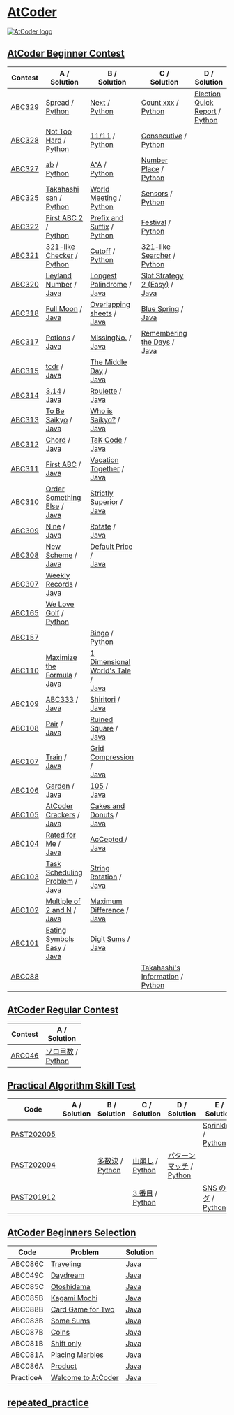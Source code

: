 # [AtCoder](https://atcoder.jp/)

<a href="https://atcoder.jp/"><img src="https://takap.dev/static/3a74499fd718b89168ab89cd6d358ad2/e9d78/atcoder.webp" alt="AtCoder logo" style="auto" /></a>


## [AtCoder Beginner Contest](https://atcoder.jp/contests/archive?ratedType=1&category=0&keyword=)

<!-- @BEGIN:Problems -->
| Contest | A / <br> Solution | B / <br> Solution | C / <br> Solution | D / <br> Solution |
| --- | --- | --- | --- | --- |
| [ABC329](https://atcoder.jp/contests/abc329) | [Spread](https://atcoder.jp/contests/abc329/tasks/abc329_a) / <br> [Python](https://github.com/GuruguruBrain/atcoder/blob/main/Python/abc/ABC329/a.py) | [Next](https://atcoder.jp/contests/abc329/tasks/abc329_b) / <br> [Python](https://github.com/GuruguruBrain/atcoder/blob/main/Python/abc/ABC329/b.py) | [Count xxx](https://atcoder.jp/contests/abc329/tasks/abc329_c) / <br> [Python](https://github.com/GuruguruBrain/atcoder/blob/main/Python/abc/ABC329/c.py) | [Election Quick Report](https://atcoder.jp/contests/abc329/tasks/abc329_d) / <br> [Python](https://github.com/GuruguruBrain/atcoder/blob/main/Python/abc/ABC329/d.py) |
| [ABC328](https://atcoder.jp/contests/abc328) | [Not Too Hard](https://atcoder.jp/contests/abc328/tasks/abc328_a) / <br> [Python](https://github.com/GuruguruBrain/atcoder/blob/main/Python/abc/ABC328/a.py) | [11/11](https://atcoder.jp/contests/abc328/tasks/abc328_b) / <br> [Python](https://github.com/GuruguruBrain/atcoder/blob/main/Python/abc/ABC328/b.py) | [Consecutive](https://atcoder.jp/contests/abc328/tasks/abc328_c) / <br> [Python](https://github.com/GuruguruBrain/atcoder/blob/main/Python/abc/ABC328/c.py) |
| [ABC327](https://atcoder.jp/contests/abc327) | [ab](https://atcoder.jp/contests/abc327/tasks/abc327_a) / <br> [Python](https://github.com/GuruguruBrain/atcoder/blob/main/Python/abc/ABC327/a.py) | [A^A](https://atcoder.jp/contests/abc327/tasks/abc327_b) / <br> [Python](https://github.com/GuruguruBrain/atcoder/blob/main/Python/abc/ABC327/b.py) | [Number Place](https://atcoder.jp/contests/abc327/tasks/abc327_c) / <br> [Python](https://github.com/GuruguruBrain/atcoder/blob/main/Python/abc/ABC327/c.py) |
| [ABC325](https://atcoder.jp/contests/abc325) | [Takahashi san](https://atcoder.jp/contests/abc325/tasks/abc325_a) / <br> [Python](https://github.com/GuruguruBrain/atcoder/blob/main/Python/abc/ABC325/a.py) | [World Meeting](https://atcoder.jp/contests/abc325/tasks/abc325_b) / <br> [Python](https://github.com/GuruguruBrain/atcoder/blob/main/Python/abc/ABC325/b.py) | [Sensors](https://atcoder.jp/contests/abc325/tasks/abc325_c) / <br> [Python](https://github.com/GuruguruBrain/atcoder/blob/main/Python/abc/ABC325/c.py) |
| [ABC322](https://atcoder.jp/contests/abc322) | [First ABC 2](https://atcoder.jp/contests/abc322/tasks/abc322_a) / <br> [Python](https://github.com/GuruguruBrain/atcoder/blob/main/Python/abc/ABC322/a.py) | [Prefix and Suffix](https://atcoder.jp/contests/abc322/tasks/abc322_b) / <br> [Python](https://github.com/GuruguruBrain/atcoder/blob/main/Python/abc/ABC322/b.py) | [Festival](https://atcoder.jp/contests/abc322/tasks/abc322_c) / <br> [Python](https://github.com/GuruguruBrain/atcoder/blob/main/Python/abc/ABC322/c.py) |
| [ABC321](https://atcoder.jp/contests/abc321) | [321-like Checker](https://atcoder.jp/contests/abc321/tasks/abc321_a) / <br> [Python](https://github.com/GuruguruBrain/atcoder/blob/main/Python/abc/ABC321/a.py) | [Cutoff](https://atcoder.jp/contests/abc321/tasks/abc321_b) / <br> [Python](https://github.com/GuruguruBrain/atcoder/blob/main/Python/abc/ABC321/b.py) | [321-like Searcher](https://atcoder.jp/contests/abc321/tasks/abc321_c) / <br> [Python](https://github.com/GuruguruBrain/atcoder/blob/main/Python/abc/ABC321/c.py) |
| [ABC320](https://atcoder.jp/contests/abc320) | [Leyland Number](https://atcoder.jp/contests/abc320/tasks/abc320_a) / <br> [Java](https://github.com/GuruguruBrain/atcoder/blob/main/Java/abc/ABC320/A/Main.java) | [Longest Palindrome](https://atcoder.jp/contests/abc320/tasks/abc320_b) / <br> [Java](https://github.com/GuruguruBrain/atcoder/blob/main/Java/abc/ABC320/B/Main.java) | [Slot Strategy 2 (Easy)](https://atcoder.jp/contests/abc320/tasks/abc320_c) / <br> [Java](https://github.com/GuruguruBrain/atcoder/blob/main/Java/abc/ABC320/C/Main.java) |
| [ABC318](https://atcoder.jp/contests/abc318) | [Full Moon](https://atcoder.jp/contests/abc318/tasks/abc318_a) / <br> [Java](https://github.com/GuruguruBrain/atcoder/blob/main/Java/abc/ABC318/A/Main.java) | [Overlapping sheets](https://atcoder.jp/contests/abc318/tasks/abc318_b) / <br> [Java](https://github.com/GuruguruBrain/atcoder/blob/main/Java/abc/ABC318/B/Main.java) | [Blue Spring](https://atcoder.jp/contests/abc318/tasks/abc318_c) / <br> [Java](https://github.com/GuruguruBrain/atcoder/blob/main/Java/abc/ABC318/C/Main.java) |
| [ABC317](https://atcoder.jp/contests/abc317) | [Potions](https://atcoder.jp/contests/abc317/tasks/abc317_a) / <br> [Java](https://github.com/GuruguruBrain/atcoder/blob/main/Java/abc/ABC317/A/Main.java) | [MissingNo.](https://atcoder.jp/contests/abc317/tasks/abc317_b) / <br> [Java](https://github.com/GuruguruBrain/atcoder/blob/main/Java/abc/ABC317/B/Main.java) | [Remembering the Days](https://atcoder.jp/contests/abc317/tasks/abc317_c) / <br> [Java](https://github.com/GuruguruBrain/atcoder/blob/main/Java/abc/ABC317/C/Main.java) |
| [ABC315](https://atcoder.jp/contests/abc315) | [tcdr](https://atcoder.jp/contests/abc315/tasks/abc315_a) / <br> [Java](https://github.com/GuruguruBrain/atcoder/blob/main/Java/abc/ABC315/A/Main.java) | [The Middle Day](https://atcoder.jp/contests/abc315/tasks/abc315_b) / <br> [Java](https://github.com/GuruguruBrain/atcoder/blob/main/Java/abc/ABC315/B/Main.java) |
| [ABC314](https://atcoder.jp/contests/abc314) | [3.14](https://atcoder.jp/contests/abc314/tasks/abc314_a) / <br> [Java](https://github.com/GuruguruBrain/atcoder/blob/main/Java/abc/ABC314/A/Main.java) | [Roulette](https://atcoder.jp/contests/abc314/tasks/abc314_b) / <br> [Java](https://github.com/GuruguruBrain/atcoder/blob/main/Java/abc/ABC314/B/Main.java) |
| [ABC313](https://atcoder.jp/contests/abc313) | [To Be Saikyo](https://atcoder.jp/contests/abc313/tasks/abc313_a) / <br> [Java](https://github.com/GuruguruBrain/atcoder/blob/main/Java/abc/ABC313/A/Main.java) | [Who is Saikyo?](https://atcoder.jp/contests/abc313/tasks/abc313_b) / <br> [Java](https://github.com/GuruguruBrain/atcoder/blob/main/Java/abc/ABC313/B/Main.java) |
| [ABC312](https://atcoder.jp/contests/abc312) | [Chord](https://atcoder.jp/contests/abc312/tasks/abc312_a) / <br> [Java](https://github.com/GuruguruBrain/atcoder/blob/main/Java/abc/ABC312/A/Main.java) | [TaK Code](https://atcoder.jp/contests/abc312/tasks/abc312_b) / <br> [Java](https://github.com/GuruguruBrain/atcoder/blob/main/Java/abc/ABC312/B/Main.java) |
| [ABC311](https://atcoder.jp/contests/abc311) | [First ABC](https://atcoder.jp/contests/abc311/tasks/abc311_a) / <br> [Java](https://github.com/GuruguruBrain/atcoder/blob/main/Java/abc/ABC311/A/Main.java) | [Vacation Together](https://atcoder.jp/contests/abc311/tasks/abc311_b) / <br> [Java](https://github.com/GuruguruBrain/atcoder/blob/main/Java/abc/ABC311/B/Main.java) |
| [ABC310](https://atcoder.jp/contests/abc310) | [Order Something Else](https://atcoder.jp/contests/abc310/tasks/abc310_a) / <br> [Java](https://github.com/GuruguruBrain/atcoder/blob/main/Java/abc/ABC310/A/Main.java) | [Strictly Superior](https://atcoder.jp/contests/abc310/tasks/abc310_b) / <br> [Java](https://github.com/GuruguruBrain/atcoder/blob/main/Java/abc/ABC310/B/Main.java) |
| [ABC309](https://atcoder.jp/contests/abc309) | [Nine](https://atcoder.jp/contests/abc309/tasks/abc309_a) / <br> [Java](https://github.com/GuruguruBrain/atcoder/blob/main/Java/abc/ABC309/A/Main.java) | [Rotate](https://atcoder.jp/contests/abc309/tasks/abc309_b) / <br> [Java](https://github.com/GuruguruBrain/atcoder/blob/main/Java/abc/ABC309/B/Main.java) |
| [ABC308](https://atcoder.jp/contests/abc308) | [New Scheme](https://atcoder.jp/contests/abc308/tasks/abc308_a) / <br> [Java](https://github.com/GuruguruBrain/atcoder/blob/main/Java/abc/ABC308/A/Main.java) | [Default Price](https://atcoder.jp/contests/abc308/tasks/abc308_b) / <br> [Java](https://github.com/GuruguruBrain/atcoder/blob/main/Java/abc/ABC308/B/Main.java) |
| [ABC307](https://atcoder.jp/contests/abc307) | [Weekly Records](https://atcoder.jp/contests/abc307/tasks/abc307_a) / <br> [Java](https://github.com/GuruguruBrain/atcoder/blob/main/Java/abc/ABC307/A/Main.java) |
| [ABC165](https://atcoder.jp/contests/abc165) | [We Love Golf](https://atcoder.jp/contests/abc165/tasks/abc165_a) / <br> [Python](https://github.com/GuruguruBrain/atcoder/blob/main/Python/abc/ABC165/a.py) |
| [ABC157](https://atcoder.jp/contests/abc157) |  | [Bingo](https://atcoder.jp/contests/abc157/tasks/abc157_b) / <br> [Python](https://github.com/GuruguruBrain/atcoder/blob/main/Python/abc/ABC165/a.py) |
| [ABC110](https://atcoder.jp/contests/abc110) | [Maximize the Formula](https://atcoder.jp/contests/abc110/tasks/abc110_a) / <br> [Java](https://github.com/GuruguruBrain/atcoder/blob/main/Java/abc/ABC110/A/Main.java) | [1 Dimensional World's Tale](https://atcoder.jp/contests/abc110/tasks/abc110_b) / <br> [Java](https://github.com/GuruguruBrain/atcoder/blob/main/Java/abc/ABC110/B/Main.java) |
| [ABC109](https://atcoder.jp/contests/abc109) | [ABC333](https://atcoder.jp/contests/abc109/tasks/abc109_a) / <br> [Java](https://github.com/GuruguruBrain/atcoder/blob/main/Java/abc/ABC109/A/Main.java) | [Shiritori](https://atcoder.jp/contests/abc109/tasks/abc109_b) / <br> [Java](https://github.com/GuruguruBrain/atcoder/blob/main/Java/abc/ABC109/B/Main.java) |
| [ABC108](https://atcoder.jp/contests/abc108) | [Pair](https://atcoder.jp/contests/abc108/tasks/abc108_a) / <br> [Java](https://github.com/GuruguruBrain/atcoder/blob/main/Java/abc/ABC108/A/Main.java) | [Ruined Square](https://atcoder.jp/contests/abc108/tasks/abc108_b) / <br> [Java](https://github.com/GuruguruBrain/atcoder/blob/main/Java/abc/ABC108/B/Main.java) |
| [ABC107](https://atcoder.jp/contests/abc107) | [Train](https://atcoder.jp/contests/abc107/tasks/abc107_a) / <br> [Java](https://github.com/GuruguruBrain/atcoder/blob/main/Java/abc/ABC107/A/Main.java) | [Grid Compression](https://atcoder.jp/contests/abc107/tasks/abc107_b) / <br> [Java](https://github.com/GuruguruBrain/atcoder/blob/main/Java/abc/ABC107/B/Main.java) |
| [ABC106](https://atcoder.jp/contests/abc106) | [Garden](https://atcoder.jp/contests/abc106/tasks/abc106_a) / <br> [Java](https://github.com/GuruguruBrain/atcoder/blob/main/Java/abc/ABC106/A/Main.java) | [105](https://atcoder.jp/contests/abc106/tasks/abc106_b) / <br> [Java](https://github.com/GuruguruBrain/atcoder/blob/main/Java/abc/ABC106/B/Main.java) |
| [ABC105](https://atcoder.jp/contests/abc105) | [AtCoder Crackers](https://atcoder.jp/contests/abc105/tasks/abc105_a) / <br> [Java](https://github.com/GuruguruBrain/atcoder/blob/main/Java/abc/ABC105/A/Main.java) | [Cakes and Donuts](https://atcoder.jp/contests/abc105/tasks/abc105_b) / <br> [Java](https://github.com/GuruguruBrain/atcoder/blob/main/Java/abc/ABC105/B/Main.java) |
| [ABC104](https://atcoder.jp/contests/abc104) | [Rated for Me](https://atcoder.jp/contests/abc104/tasks/abc104_a) / <br> [Java](https://github.com/GuruguruBrain/atcoder/blob/main/Java/abc/ABC104/A/Main.java) | [AcCepted ](https://atcoder.jp/contests/abc104/tasks/abc104_b) / <br> [Java](https://github.com/GuruguruBrain/atcoder/blob/main/Java/abc/ABC104/B/Main.java) |
| [ABC103](https://atcoder.jp/contests/abc103) | [Task Scheduling Problem](https://atcoder.jp/contests/abc103/tasks/abc103_a) / <br> [Java](https://github.com/GuruguruBrain/atcoder/blob/main/Java/abc/ABC103/A/Main.java) | [String Rotation](https://atcoder.jp/contests/abc103/tasks/abc103_b) / <br> [Java](https://github.com/GuruguruBrain/atcoder/blob/main/Java/abc/ABC103/B/Main.java) |
| [ABC102](https://atcoder.jp/contests/abc102) | [Multiple of 2 and N](https://atcoder.jp/contests/abc102/tasks/abc102_a) / <br> [Java](https://github.com/GuruguruBrain/atcoder/blob/main/Java/abc/ABC102/A/Main.java) | [Maximum Difference](https://atcoder.jp/contests/abc102/tasks/abc102_b) / <br> [Java](https://github.com/GuruguruBrain/atcoder/blob/main/Java/abc/ABC102/B/Main.java) |
| [ABC101](https://atcoder.jp/contests/abc101) | [Eating Symbols Easy](https://atcoder.jp/contests/abc101/tasks/abc101_a) / <br> [Java](https://github.com/GuruguruBrain/atcoder/blob/main/Java/abc/ABC101/A/Main.java) | [Digit Sums](https://atcoder.jp/contests/abc101/tasks/abc101_b) / <br> [Java](https://github.com/GuruguruBrain/atcoder/blob/main/Java/abc/ABC101/B/Main.java) |
| [ABC088](https://atcoder.jp/contests/abc088) |  |  | [Takahashi's Information](https://atcoder.jp/contests/abc088/tasks/abc088_c) / <br> [Python](https://github.com/GuruguruBrain/atcoder/blob/main/Python/abc/ABC088/c.py) |

<!-- | []() | []() / <br> [Python]() | []() / <br> [Python]() | []() / <br> [Python]() | []() / <br> [Python]() | -->
<!-- | []() | []() / <br> [Java]() | []() / <br> [Java]() | []() / <br> [Java]() | -->


## [AtCoder Regular Contest](https://atcoder.jp/contests/archive?ratedType=2&category=0&keyword=)

| Contest | A / <br> Solution |
| --- | --- |
| [ARC046](https://atcoder.jp/contests/arc046) | [ゾロ目数](https://atcoder.jp/contests/arc046/tasks/arc046_a) / <br> [Python]() |


## [Practical Algorithm Skill Test](https://atcoder.jp/contests/archive?ratedType=0&category=50&keyword=)

<!-- @BEGIN:Problems -->
| Code | A / <br> Solution | B / <br> Solution | C / <br> Solution | D / <br> Solution | E / <br> Solution |
| --- | --- | --- | --- | --- | --- |
| [PAST202005](https://atcoder.jp/contests/past202005-open) |  |  |  |  | [Sprinklers](https://atcoder.jp/contests/past202005-open/tasks/past202005_e) / <br> [Python](https://github.com/GuruguruBrain/atcoder/blob/main/Python/past_practice/past202005/e.py) |
| [PAST202004](https://atcoder.jp/contests/past202004-open) |  | [多数決](https://atcoder.jp/contests/past202004-open/tasks/past202004_b) / <br> [Python](https://github.com/GuruguruBrain/atcoder/blob/main/Python/past_practice/past202004/b.py) | [山崩し](https://atcoder.jp/contests/past202004-open/tasks/past202004_c) / <br> [Python](https://github.com/GuruguruBrain/atcoder/blob/main/Python/past_practice/past202004/c.py) | [パターンマッチ](https://atcoder.jp/contests/past202004-open/tasks/past202004_d) / <br> [Python](https://github.com/GuruguruBrain/atcoder/blob/main/Python/past_practice/past202004/d.py) |
| [PAST201912](https://atcoder.jp/contests/past201912-open) |  |  | [3 番目](https://atcoder.jp/contests/past201912-open/tasks/past201912_c) / <br> [Python](https://github.com/GuruguruBrain/atcoder/blob/main/Python/past_practice/past201912/c.py) |  | [SNS のログ](https://atcoder.jp/contests/past201912-open/tasks/past201912_e) / <br> [Python](https://github.com/GuruguruBrain/atcoder/blob/main/Python/past_practice/past201912/e.py) |


## [AtCoder Beginners Selection](https://atcoder.jp/contests/abs)

<!-- @BEGIN:Problems -->
| Code | Problem | Solution |
| --- | --- | --- |
| ABC086C | [Traveling](https://atcoder.jp/contests/abs/tasks/arc089_a) | [Java](https://github.com/GuruguruBrain/atcoder/blob/main/Java/abselection/ABC086C/Main.java) |
| ABC049C | [Daydream](https://atcoder.jp/contests/abs/tasks/arc065_a) | [Java](https://github.com/GuruguruBrain/atcoder/blob/main/Java/abselection/ABC049C/Main.java) |
| ABC085C | [Otoshidama](https://atcoder.jp/contests/abs/tasks/abc085_c) | [Java](https://github.com/GuruguruBrain/atcoder/blob/main/Java/abselection/ABC085C/Main.java) |
| ABC085B | [Kagami Mochi](https://atcoder.jp/contests/abs/tasks/abc085_b) | [Java](https://github.com/GuruguruBrain/atcoder/blob/main/Java/abselection/ABC085B/Main.java) |
| ABC088B | [Card Game for Two](https://atcoder.jp/contests/abs/tasks/abc088_b) | [Java](https://github.com/GuruguruBrain/atcoder/blob/main/Java/abselection/ABC088B/Main.java) |
| ABC083B | [Some Sums](https://atcoder.jp/contests/abs/tasks/abc083_b) | [Java](https://github.com/GuruguruBrain/atcoder/blob/main/Java/abselection/ABC083B/Main.java) |
| ABC087B | [Coins](https://atcoder.jp/contests/abs/tasks/abc087_b) | [Java](https://github.com/GuruguruBrain/atcoder/blob/main/Java/abselection/ABC087B/Main.java) |
| ABC081B | [Shift only](https://atcoder.jp/contests/abs/tasks/abc081_b) | [Java](https://github.com/GuruguruBrain/atcoder/blob/main/Java/abselection/ABC081B/Main.java) |
| ABC081A | [Placing Marbles](https://atcoder.jp/contests/abs/tasks/abc081_a) | [Java](https://github.com/GuruguruBrain/atcoder/blob/main/Java/abselection/ABC081A/Main.java) |
| ABC086A | [Product](https://atcoder.jp/contests/abs/tasks/abc086_a) | [Java](https://github.com/GuruguruBrain/atcoder/blob/main/Java/abselection/ABC086A/Main.java) |
| PracticeA | [Welcome to AtCoder](https://atcoder.jp/contests/abs/tasks/practice_1) | [Java](https://github.com/GuruguruBrain/atcoder/blob/main/Java/abselection/PracticeA/Main.java) |



## [repeated_practice](https://github.com/GuruguruBrain/atcoder/blob/main/Python/repeated_practice)